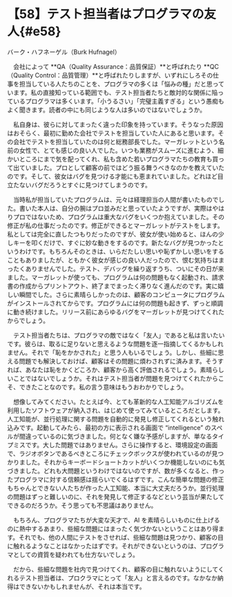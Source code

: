 # 【58】テスト担当者はプログラマの友人{#e58}

<div class="author">バーク・ハフネーゲル（Burk Hufnagel）</div>

　会社によって **QA（Quality Assurance：品質保証）**と呼ばれたり **QC（Quality Control：品質管理）**と呼ばれたりしますが、いずれにしろその仕事を担当している人たちのことを、プログラマの多くは「悩みの種」だと思っています。私の直接知っている範囲でも、テスト担当者たちと敵対的な関係に陥っているプログラマは多くいます。「小うるさい」「完璧主義すぎる」という愚痴もよく聞きます。読者の中にも同じような人は多いのではないでしょうか。

　私自身は、彼らに対してまったく違った印象を持っています。そうなった原因はおそらく、最初に勤めた会社でテストを担当していた人にあると思います。その会社でテストを担当していたのは何と総務部長でした。マーガレットという名前の女性で、とても感じの良い人でした。いつも業務がスムーズに進むよう、細かいところにまで気を配ってくれ、私も含めた若いプログラマたちの教育も買って出ていました。プロとして顧客の前ではどう振る舞うべきなのかを教えていたのです。そして、彼女はバグを見つける才能にも恵まれていました。どれほど目立たないバグだろうとすぐに見つけてしまうのです。

　当時私が担当していたプログラムは、元々は経理担当の人間が書いたものでした。書いた本人は、自分の腕はプロ並みだと思っていたようですが、実際はやはりプロではないため、プログラムは重大なバグをいくつか抱えていました。その修正が私の仕事だったのです。修正ができるとマーガレットがテストをします。私としては完全に直したつもりだったのですが、彼女が使い始めると、ほんの少しキーを叩くだけで、すぐに妙な動きをするのです。新たなバグが見つかったというわけです。もちろんそのときは、いらだたしい思いや恥ずかしい思いをすることもありましたが、ともかく彼女が感じの良い人だったので、恨む気持ちはまったくありませんでした。テスト、デバッグを繰り返すうち、ついにその日が来ました。マーガレットが使っても、プログラムは何の問題もなく起動され、請求書の作成からプリントアウト、終了までまったく滞りなく進んだのです。実に嬉しい瞬間でした。さらに素晴らしかったのは、顧客のコンピュータにプログラムがインストールされてからです。プログラムには何の問題も起きず、ずっと順調に動き続けました。リリース前にあらゆるバグをマーガレットが見つけてくれたからでしょう。

　テスト担当者たちは、プログラマの敵ではなく「友人」であると私は言いたいです。彼らは、取るに足りないと思えるような問題を逐一指摘してくるかもしれません。それで「恥をかかされた」と思う人もいるでしょう。しかし、些細に思える問題でも解決しておけば、顧客はその問題に煩わされずに済みます。そうすれば、あなたは恥をかくどころか、顧客から高く評価されるでしょう。素晴らしいことではないでしょうか。それはテスト担当者が問題を見つけてくれたからこそ、できたことなのです。私の言う意味はもうおわかりでしょう。

　想像してみてください。たとえば今、とても革新的な人工知能アルゴリズムを利用したソフトウェアが納入され、はじめて使ってみているところだとします。人工知能が、並行処理に関する問題を自動的に発見し修正してくれるという触れ込みです。起動してみたら、最初の方に表示される画面で “intelligence” のスペルが間違っているのに気づきました。何となく嫌な予感がしますが、単なるタイプミスです。大した問題ではありません。さらに操作すると、環境設定の画面で、ラジオボタンであるべきところにチェックボックスが使われているのが見つかりました。それからキーボードショートカットがいくつか機能しないのにも気づきました。どれも大問題というわけではないのですが、数が多くなると、作ったプログラマに対する信頼感は揺らいでくるはずです。こんな簡単な問題の修正もちゃんとできない人たちが作った人工知能、本当に大丈夫だろうか。並行処理の問題はずっと難しいのに、それを発見して修正するなどという芸当が果たしてできるのだろうか。そう思っても不思議はありません。

　もちろん、プログラマたちが大変な天才で、AI を素晴らしいものに仕上げるのに熱中するあまり、些細な問題にはまったく気づかないということはあり得ます。それでも、他の人間にテストをさせれば、些細な問題は見つかり、顧客の目に触れるようなことはなかったはずです。それができないというのは、プログラマとしての資質を疑われても仕方ないでしょう。

　だから、些細な問題を社内で見つけてくれ、顧客の目に触れないようにしてくれるテスト担当者は、プロクラマにとって「友人」と言えるのです。なかなか納得はできないかもしれませんが、それは本当です。

